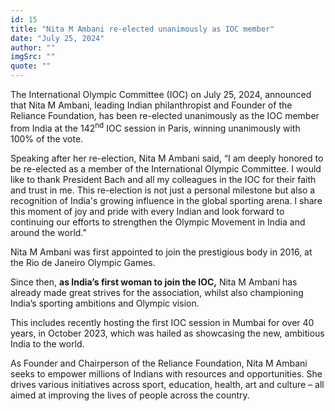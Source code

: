 ```yaml
---
id: 15
title: "Nita M Ambani re-elected unanimously as IOC member"
date: "July 25, 2024"
author: ""
imgSrc: ""
quote: ""
---
```




The International Olympic Committee (IOC) on July 25, 2024, announced that Nita M Ambani, leading Indian philanthropist and Founder of the Reliance Foundation, has been re-elected unanimously as the IOC member from India at the 142<sup>nd</sup> IOC session in Paris, winning unanimously with 100% of the vote.

Speaking after her re-election, Nita M Ambani said, “I am deeply honored to be re-elected as a member of the International Olympic Committee. I would like to thank President Bach and all my colleagues in the IOC for their faith and trust in me. This re-election is not just a personal milestone but also a recognition of India's growing influence in the global sporting arena. I share this moment of joy and pride with every Indian and look forward to continuing our efforts to strengthen the Olympic Movement in India and around the world.”

Nita M Ambani was first appointed to join the prestigious body in 2016, at the Rio de Janeiro Olympic Games.  

Since then, **as India’s first woman to join the IOC,** Nita M Ambani has already made great strives for the association, whilst also championing India’s sporting ambitions and Olympic vision.  

This includes recently hosting the first IOC session in Mumbai for over 40 years, in October 2023, which was hailed as showcasing the new, ambitious India to the world.  

As Founder and Chairperson of the Reliance Foundation, Nita M Ambani seeks to empower millions of Indians with resources and opportunities. She drives various initiatives across sport, education, health, art and culture – all aimed at improving the lives of people across the country.